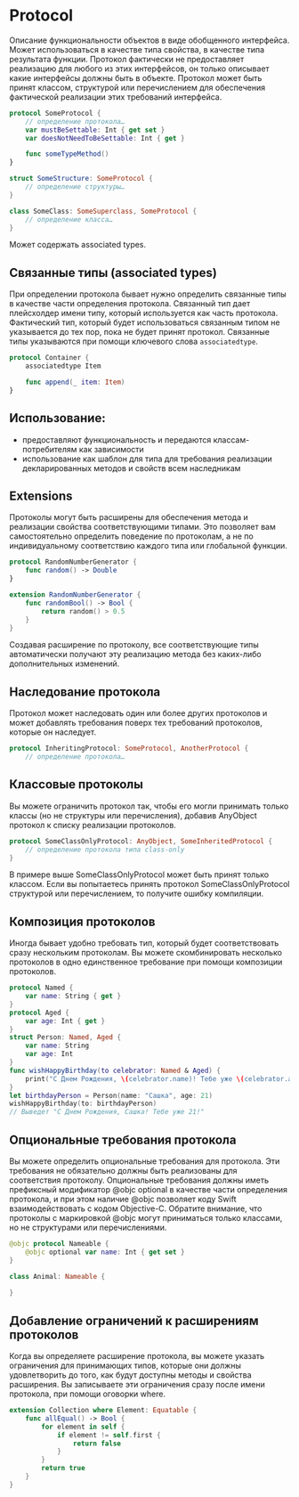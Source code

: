 # Protocol
Описание функциональности объектов в виде обобщенного интерфейса. Может использоваться в качестве типа свойства, в качестве типа результата функции.
Протокол фактически не предоставляет реализацию для любого из этих интерфейсов, он только описывает какие интерфейсы должны быть в объекте. Протокол может быть принят классом, структурой или перечислением для обеспечения фактической реализации этих требований интерфейса. 

```swift
protocol SomeProtocol {
    // определение протокола…
    var mustBeSettable: Int { get set }
    var doesNotNeedToBeSettable: Int { get }

    func someTypeMethod()
}

struct SomeStructure: SomeProtocol {
    // определение структуры…
}

class SomeClass: SomeSuperclass, SomeProtocol {
    // определение класса…
}
```

Может содержать associated types.

## Связанные типы (associated types)
При определении протокола бывает нужно определить связанные типы в качестве части определения протокола. Связанный тип дает плейсхолдер имени типу, который используется как часть протокола. Фактический тип, который будет использоваться связанным типом не указывается до тех пор, пока не будет принят протокол. Связанные типы указываются при помощи ключевого слова `associatedtype`.
```swift
protocol Container {
    associatedtype Item

    func append(_ item: Item)
}
```

## Использование:
- предоставляют функциональность и передаются классам-потребителям как зависимости
- использование как шаблон для типа для требования реализации декларированных методов и свойств всем наследникам

## Extensions 
Протоколы могут быть расширены для обеспечения метода и реализации свойства соответствующими типами. Это позволяет вам самостоятельно определить поведение по протоколам, а не по индивидуальному соответствию каждого типа или глобальной функции.
```swift
protocol RandomNumberGenerator {
    func random() -> Double
}

extension RandomNumberGenerator {
    func randomBool() -> Bool {
        return random() > 0.5
    }
}
```

Создавая расширение по протоколу, все соответствующие типы автоматически получают эту реализацию метода без каких-либо дополнительных изменений.

## Наследование протокола
Протокол может наследовать один или более других протоколов и может добавлять требования поверх тех требований протоколов, которые он наследует. 
```swift
protocol InheritingProtocol: SomeProtocol, AnotherProtocol {
    // определение протокола…
```

## Классовые протоколы
Вы можете ограничить протокол так, чтобы его могли принимать только классы (но не структуры или перечисления), добавив AnyObject протокол к списку реализации протоколов.

```swift
protocol SomeClassOnlyProtocol: AnyObject, SomeInheritedProtocol {
    // определение протокола типа class-only
}
```
В примере выше SomeClassOnlyProtocol может быть принят только классом. Если вы попытаетесь принять протокол SomeClassOnlyProtocol структурой или перечислением, то получите ошибку компиляции.

## Композиция протоколов
Иногда бывает удобно требовать тип, который будет соответствовать сразу нескольким протоколам. Вы можете скомбинировать несколько протоколов в одно единственное требование при помощи композиции протоколов.
```swift
protocol Named {
    var name: String { get }
}
protocol Aged {
    var age: Int { get }
}
struct Person: Named, Aged {
    var name: String
    var age: Int
}
func wishHappyBirthday(to celebrator: Named & Aged) {
    print("С Днем Рождения, \(celebrator.name)! Тебе уже \(celebrator.age)!")
}
let birthdayPerson = Person(name: "Сашка", age: 21)
wishHappyBirthday(to: birthdayPerson)
// Выведет "С Днем Рождения, Сашка! Тебе уже 21!"
```

## Опциональные требования протокола
Вы можете определить опциональные требования для протокола. Эти требования не обязательно должны быть реализованы для соответствия протоколу. Опциональные требования должны иметь префиксный модификатор @objc optional в качестве части определения протокола, и при этом наличие @objc позволяет коду Swift взаимодействовать с кодом Objective-C. Обратите внимание, что протоколы с маркировкой @objc могут приниматься только классами, но не структурами или перечислениями.

```swift
@objc protocol Nameable {
    @objc optional var name: Int { get set }
}

class Animal: Nameable {
    
}
```

## Добавление ограничений к расширениям протоколов
Когда вы определяете расширение протокола, вы можете указать ограничения для принимающих типов, которые они должны удовлетворить до того, как будут доступны методы и свойства расширения. Вы записываете эти ограничения сразу после имени протокола, при помощи оговорки where.

```swift
extension Collection where Element: Equatable {
    func allEqual() -> Bool {
        for element in self {
            if element != self.first {
                return false
            }
        }
        return true
    }
}
```
